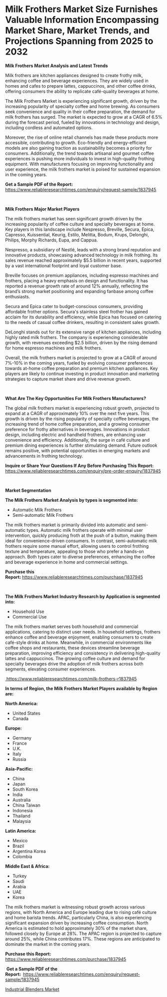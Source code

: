 <p><h1>Milk Frothers Market Size Furnishes Valuable Information Encompassing Market Share, Market Trends, and Projections Spanning from 2025 to 2032</h1></p><p><strong>Milk Frothers Market Analysis and Latest Trends</strong></p>
<p><p>Milk frothers are kitchen appliances designed to create frothy milk, enhancing coffee and beverage experiences. They are widely used in homes and cafes to prepare lattes, cappuccinos, and other coffee drinks, offering consumers the ability to replicate café-quality beverages at home. </p><p>The Milk Frothers Market is experiencing significant growth, driven by the increasing popularity of specialty coffee and home brewing. As consumers seek convenience and quality in their coffee preparation, the demand for milk frothers has surged. The market is expected to grow at a CAGR of 6.5% during the forecast period, fueled by innovations in technology and design, including cordless and automated options. </p><p>Moreover, the rise of online retail channels has made these products more accessible, contributing to growth. Eco-friendly and energy-efficient models are also gaining traction as sustainability becomes a priority for consumers. Additionally, the trend towards artisanal and gourmet coffee experiences is pushing more individuals to invest in high-quality frothing equipment. With manufacturers focusing on improving functionality and user experience, the milk frothers market is poised for sustained expansion in the coming years.</p></p>
<p><strong>Get a Sample PDF of the Report:&nbsp;</strong> <a href="https://www.reliableresearchtimes.com/enquiry/request-sample/1837945?utm_campaign=2116&utm_medium=2&utm_source=Github&utm_content=ia&utm_term=18022025&utm_id=milk-frothers">https://www.reliableresearchtimes.com/enquiry/request-sample/1837945</a></p>
<p>&nbsp;</p>
<p><strong>Milk Frothers Major Market Players</strong></p>
<p><p>The milk frothers market has seen significant growth driven by the increasing popularity of coffee culture and specialty beverages at home. Key players in this landscape include Nespresso, Breville, Secura, Epica, Capresso, Kuissential, Keurig, Estilo, Melitta, Bodum, Krups, Delonghi, Philips, Morphy Richards, Eupa, and Cappua.</p><p>Nespresso, a subsidiary of Nestlé, leads with a strong brand reputation and innovative products, showcasing advanced technology in milk frothing. Its sales revenue reached approximately $5.5 billion in recent years, supported by a vast international footprint and loyal customer base. </p><p>Breville focuses on premium appliances, including espresso machines and frothers, placing a heavy emphasis on design and functionality. It has reported a revenue growth rate of around 12% annually, reflecting the brand’s strong market positioning and expanding fanbase among coffee enthusiasts.</p><p>Secura and Epica cater to budget-conscious consumers, providing affordable frother options. Secura's stainless steel frother has gained acclaim for its durability and efficiency, while Epica has focused on catering to the needs of casual coffee drinkers, resulting in consistent sales growth.</p><p>DeLonghi stands out for its extensive range of kitchen appliances, including highly rated milk frothers. The company is experiencing considerable growth, with revenues exceeding $2.5 billion, driven by the rising demand for home espresso machines and milk frothers.</p><p>Overall, the milk frothers market is projected to grow at a CAGR of around 7%-10% in the coming years, fueled by evolving consumer preferences towards at-home coffee preparation and premium kitchen appliances. Key players are likely to continue investing in product innovation and marketing strategies to capture market share and drive revenue growth.</p></p>
<p>&nbsp;</p>
<p><strong>What Are The Key Opportunities For Milk Frothers Manufacturers?</strong></p>
<p><p>The global milk frothers market is experiencing robust growth, projected to expand at a CAGR of approximately 10% over the next five years. This growth is driven by the rising popularity of specialty coffee beverages, the increasing trend of home coffee preparation, and a growing consumer preference for frothy alternatives in beverages. Innovations in product design, including electric and handheld frothers, are enhancing user convenience and efficiency. Additionally, the surge in café culture and premium dining experiences is further stimulating demand. Future outlook remains positive, with potential opportunities in emerging markets and advancements in frothing technology.</p></p>
<p><strong>Inquire or Share Your Questions If Any Before Purchasing This Report:</strong> <a href="https://www.reliableresearchtimes.com/enquiry/pre-order-enquiry/1837945?utm_campaign=2116&utm_medium=2&utm_source=Github&utm_content=ia&utm_term=18022025&utm_id=milk-frothers">https://www.reliableresearchtimes.com/enquiry/pre-order-enquiry/1837945</a></p>
<p>&nbsp;</p>
<p><strong>Market Segmentation</strong></p>
<p><strong>The Milk Frothers Market Analysis by types is segmented into:</strong></p>
<p><ul><li>Automatic Milk Frothers</li><li>Semi-automatic Milk Frothers</li></ul></p>
<p><p>The milk frothers market is primarily divided into automatic and semi-automatic types. Automatic milk frothers operate with minimal user intervention, quickly producing froth at the push of a button, making them ideal for convenience-driven consumers. In contrast, semi-automatic milk frothers require some manual effort, allowing users to control frothing texture and temperature, appealing to those who prefer a hands-on approach. Both types cater to diverse preferences, enhancing the coffee and beverage experience in home and commercial settings.</p></p>
<p><strong>Purchase this Report:&nbsp;</strong><a href="https://www.reliableresearchtimes.com/purchase/1837945?utm_campaign=2116&utm_medium=2&utm_source=Github&utm_content=ia&utm_term=18022025&utm_id=milk-frothers">https://www.reliableresearchtimes.com/purchase/1837945</a></p>
<p>&nbsp;</p>
<p><strong>The Milk Frothers Market Industry Research by Application is segmented into:</strong></p>
<p><ul><li>Household Use</li><li>Commercial Use</li></ul></p>
<p><p>The milk frothers market serves both household and commercial applications, catering to distinct user needs. In household settings, frothers enhance coffee and beverage enjoyment, enabling consumers to create café-style drinks at home. Meanwhile, in commercial environments like coffee shops and restaurants, these devices streamline beverage preparation, improving efficiency and consistency in delivering high-quality lattes and cappuccinos. The growing coffee culture and demand for specialty beverages drive the adoption of milk frothers across both segments, elevating consumer experiences.</p></p>
<p><a href="https://www.reliableresearchtimes.com/milk-frothers-r1837945?utm_campaign=2116&utm_medium=2&utm_source=Github&utm_content=ia&utm_term=18022025&utm_id=milk-frothers">&nbsp;https://www.reliableresearchtimes.com/milk-frothers-r1837945</a></p>
<p><strong>In terms of Region, the Milk Frothers Market Players available by Region are:</strong></p>
<p>
    <p> <strong> North America: </strong>
        <ul>
            <li>United States</li>
            <li>Canada</li>
        </ul>
        </p> 
    <p> <strong> Europe: </strong>
        <ul>
            <li>Germany</li>
            <li>France</li>
            <li>U.K.</li>
            <li>Italy</li>
            <li>Russia</li>
        </ul>
        </p> 
    <p> <strong> Asia-Pacific: </strong>
        <ul>
            <li>China</li>
            <li>Japan</li>
            <li>South Korea</li>
            <li>India</li>
            <li>Australia</li>
            <li>China Taiwan</li>
            <li>Indonesia</li>
            <li>Thailand</li>
            <li>Malaysia</li>
        </ul>
        </p> 
    <p> <strong> Latin America: </strong>
        <ul>
            <li>Mexico</li>
            <li>Brazil</li>
            <li>Argentina Korea</li>
            <li>Colombia</li>
        </ul>
        </p> 
    <p> <strong> Middle East & Africa: </strong>
        <ul>
            <li>Turkey</li>
            <li>Saudi</li>
            <li>Arabia</li>
            <li>UAE</li>
            <li>Korea</li>
        </ul>
    </p>
    </p>
<p><p>The milk frothers market is witnessing robust growth across various regions, with North America and Europe leading due to rising café culture and home barista trends. APAC, particularly China, is also experiencing significant expansion driven by increasing coffee consumption. North America is estimated to hold approximately 30% of the market share, followed closely by Europe at 28%. The APAC region is projected to capture around 25%, while China contributes 17%. These regions are anticipated to dominate the market in the coming years.</p></p>
<p><strong>Purchase this Report: </strong><a href="https://www.reliableresearchtimes.com/purchase/1837945?utm_campaign=2116&utm_medium=2&utm_source=Github&utm_content=ia&utm_term=18022025&utm_id=milk-frothers">https://www.reliableresearchtimes.com/purchase/1837945</a></p>
<p>&nbsp;<strong>Get a Sample PDF of the Report:&nbsp;&nbsp;</strong><a href="https://www.reliableresearchtimes.com/enquiry/request-sample/1837945?utm_campaign=2116&utm_medium=2&utm_source=Github&utm_content=ia&utm_term=18022025&utm_id=milk-frothers">https://www.reliableresearchtimes.com/enquiry/request-sample/1837945</a></p>
<p><strong></strong></p>
<p><p><a href="https://github.com/arionmp/Market-Research-Report-List-5/blob/main/industrial-blenders-market.md?utm_campaign=2116&utm_medium=2&utm_source=Github&utm_content=ia&utm_term=18022025&utm_id=milk-frothers">Industrial Blenders Market</a></p></p>